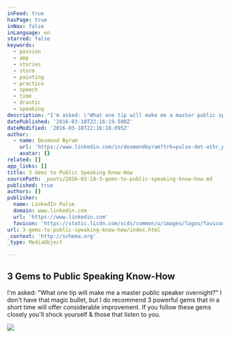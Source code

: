 ```yaml
---
inFeed: true
hasPage: true
inNav: false
inLanguage: en
starred: false
keywords:
  - passion
  - amp
  - stories
  - storm
  - painting
  - practice
  - speech
  - time
  - drastic
  - speaking
description: "I'm asked: \"What one tip will make me a master public speaker overnight?\" I don't have that magic bullet, but I do recommend 3 powerful gems that in a short time will offer considerable improvement. If you follow these gems closely you'll shock yourself & those that listen to you."
datePublished: '2016-03-18T22:16:19.580Z'
dateModified: '2016-03-18T22:16:18.095Z'
author:
  - name: Desmond Byram
    url: 'https://www.linkedin.com/in/desmondbyram?trk=pulse-det-athr_prof-art_hdr'
    avatar: {}
related: []
app_links: []
title: 3 Gems to Public Speaking Know-How
sourcePath: _posts/2016-03-18-3-gems-to-public-speaking-know-how.md
published: true
authors: []
publisher:
  name: LinkedIn Pulse
  domain: www.linkedin.com
  url: 'https://www.linkedin.com'
  favicon: 'https://static.licdn.com/scds/common/u/images/logos/favicons/v1/favicon.ico'
url: 3-gems-to-public-speaking-know-how/index.html
_context: 'http://schema.org'
_type: MediaObject

---
```

<article style=""><h1>3 Gems to Public Speaking Know-How</h1><p>I'm asked: "What one tip will make me a master public speaker overnight?" I don't have that magic bullet, but I do recommend 3 powerful gems that in a short time will offer considerable improvement. If you follow these gems closely you'll shock yourself &amp; those that listen to you.</p><img src="https://media.licdn.com/mpr/mpr/p/2/005/069/054/329f5a2.jpg" /></article>